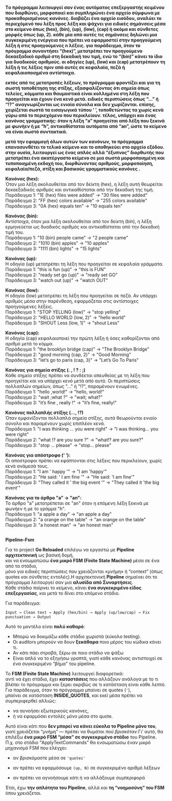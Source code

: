 **Tο πρόγραμμα λειτουργεί σαν ένας αυτόματος επεξεργαστής κειμένου που διορθώνει, μορφοποιεί και συμπληρώνει ένα αρχείο σύμφωνα με προκαθορισμένους κανόνες. διαβάζει ένα αρχείο εισόδου, αναλύει το περιεχόμενό του λέξη προς λέξη και ψάχνει για ειδικές σημάνσεις μέσα στο κείμενο όπως (hex), (bin), (up), (low), (cap) ή ακόμα και σύνθετες μορφές όπως (up, 2). κάθε μία από αυτές τις σημάνσεις δηλώνει μια συγκεκριμένη ενέργεια που πρέπει να εφαρμοστεί στην προηγούμενη λέξη ή στις προηγούμενες n λέξεις. για παράδειγμα, όταν το πρόγραμμα συναντήσει “(hex)”, μετατρέπει τον προηγούμενο δεκαεξαδικό αριθμό στη δεκαδική του τιμή, ενώ το “(bin)” κάνει το ίδιο για δυαδικούς αριθμούς. οι οδηγίες (up), (low) και (cap) μετατρέπουν τη λέξη ή τις λέξεις πριν από αυτές σε κεφαλαία, πεζά ή κεφαλαιοποιημένα αντίστοιχα.**

**εκτός από τις μετατροπές λέξεων, το πρόγραμμα φροντίζει και για τη σωστή τοποθέτηση της στίξης, εξασφαλίζοντας ότι σημεία όπως τελείες, κόμματα και θαυμαστικά είναι κολλημένα στη λέξη που προηγείται και έχουν ένα κενό μετά. ειδικές περιπτώσεις όπως “...” ή “\!?” αναγνωρίζονται ως ενιαία σύνολα και δεν χωρίζονται. επίσης, χειρίζεται σωστά τα εισαγωγικά τύπου ‘ ’, τοποθετώντας τα χωρίς κενά γύρω από το περιεχόμενο που περικλείουν. τέλος, υπάρχει και ένας κανόνας γραμματικής: όταν η λέξη “a” προηγείται από λέξη που ξεκινά με φωνήεν ή με “h”, αντικαθίσταται αυτόματα από “an”, ώστε το κείμενο να είναι σωστό συντακτικά.**

**μετά την εφαρμογή όλων αυτών των κανόνων, το πρόγραμμα επανασυνθέτει το τελικό κείμενο και το αποθηκεύει στο αρχείο εξόδου. στην ουσία, λειτουργεί ως ένας απλός αλλά “έξυπνος” διορθωτής που μετατρέπει ένα ακατέργαστο κείμενο σε μια σωστά μορφοποιημένη και τυποποιημένη εκδοχή του, διορθώνοντας αριθμούς, μορφοποίηση, κεφαλαία/πεζά, στίξη και βασικούς γραμματικούς κανόνες .**

**Κανόνας (hex):**  
 Όταν μια λέξη ακολουθείται από τον δείκτη (hex), η λέξη αυτή θεωρείται δεκαεξαδικός αριθμός και αντικαθίσταται από την δεκαδική της τιμή.  
 Παράδειγμα 1: "1E (hex) files were added" → "30 files were added"  
 Παράδειγμα 2: "FF (hex) colors available" → "255 colors available"  
 Παράδειγμα 3: "0A (hex) equals ten" → "10 equals ten"

**Κανόνας (bin):**  
 Αντίστοιχα, όταν μια λέξη ακολουθείται από τον δείκτη (bin), η λέξη ερμηνεύεται ως δυαδικός αριθμός και αντικαθίσταται από την δεκαδική τιμή του.  
 Παράδειγμα 1: "10 (bin) people came" → "2 people came"  
 Παράδειγμα 2: "1010 (bin) apples" → "10 apples"  
 Παράδειγμα 3: "1111 (bin) lights" → "15 lights"

**Κανόνας (up):**  
 Η οδηγία (up) μετατρέπει τη λέξη που προηγείται σε κεφαλαία γράμματα.  
 Παράδειγμα 1: "this is fun (up)" → "this is FUN"  
 Παράδειγμα 2: "ready set go (up)" → "ready set GO"  
 Παράδειγμα 3: "watch out (up)" → "watch OUT"

**Κανόνας (low):**  
 Η οδηγία (low) μετατρέπει τη λέξη που προηγείται σε πεζά. Αν υπάρχει αριθμός μέσα στην παρένθεση, εφαρμόζεται στις αντίστοιχες προηγούμενες λέξεις.  
 Παράδειγμα 1: "STOP YELLING (low)" → "stop yelling"  
 Παράδειγμα 2: "HELLO WORLD (low, 2)" → "hello world"  
 Παράδειγμα 3: "SHOUT Less (low, 1)" → "shout Less"

**Κανόνας (cap):**  
 Η οδηγία (cap) κεφαλαιοποιεί την πρώτη λέξη ή όσες καθορίζονται από αριθμό μετά το κόμμα.  
 Παράδειγμα 1: "the brooklyn bridge (cap)" → "The Brooklyn Bridge"  
 Παράδειγμα 2: "good morning (cap, 2)" → "Good Morning"  
 Παράδειγμα 3: "let’s go to paris (cap, 3)" → "Let’s Go To Paris"

**Κανόνας για σημεία στίξης (. , \! ? : ;)**  
 Κάθε σημείο στίξης πρέπει να συνδέεται απευθείας με τη λέξη που προηγείται και να υπάρχει κενό μετά από αυτό. Οι περιπτώσεις πολλαπλών σημείων, όπως "..." ή "\!?", παραμένουν ενωμένες.  
 Παράδειγμα 1: "hello ,world\!" → "hello, world\!"  
 Παράδειγμα 2: "wait ;what ?" → "wait; what?"  
 Παράδειγμα 3: "it’s fine , really \!" → "it’s fine, really\!"

**Κανόνας πολλαπλής στίξης (..., \!?)**  
 Όταν εμφανίζονται πολλαπλά σημεία στίξης, αυτά θεωρούνται ενιαίο σύνολο και παραμένουν χωρίς επιπλέον κενά.  
 Παράδειγμα 1: "I was thinking ... you were right" → "I was thinking... you were right"  
 Παράδειγμα 2: "what \!? are you sure ?" → "what\!? are you sure?"  
 Παράδειγμα 3: "stop ... please" → "stop... please"

**Κανόνας για απόστροφο (‘ ’):**  
 Οι αποστροφοι πρέπει να εφάπτονται στις λέξεις που περικλείουν, χωρίς κενά ανάμεσά τους.  
 Παράδειγμα 1: "I am ' happy '" → "I am 'happy'"  
 Παράδειγμα 2: "He said: ' I am fine '" → "He said: 'I am fine'"  
 Παράδειγμα 3: "They called it ' the big event '" → "They called it 'the big event'"

**Κανόνας για το άρθρο "a" → "an":**  
 Το άρθρο "a" μετατρέπεται σε "an" όταν η επόμενη λέξη ξεκινά με φωνήεν ή με το γράμμα "h".  
 Παράδειγμα 1: "a apple a day" → "an apple a day"  
 Παράδειγμα 2: "a orange on the table" → "an orange on the table"  
 Παράδειγμα 3: "a honest man" → "an honest man"

## 

**Pipeline-Fsm**

Για το project **Go Reloaded** επιλέγω να εργαστώ με **Pipeline αρχιτεκτονική** ως βασική δομή,  
 και να ενσωματώσω **ένα μικρό FSM (Finite State Machine)** μέσα σε ένα από τα στάδια,  
 μόνο για ειδικές περιπτώσεις που χρειάζονται «μνήμη» ή “context” (όπως quotes και σύνθετες εντολές).Η αρχιτεκτονική **Pipeline** σημαίνει ότι το πρόγραμμα λειτουργεί σαν μια **αλυσίδα από Συναρτήσεις**.  
 Κάθε στάδιο παίρνει το κείμενο, κάνει **ένα συγκεκριμένο είδος επεξεργασίας**, και μετά το δίνει στο επόμενο στάδιο.

Για παράδειγμα:

`Input → Clean text → Apply (hex/bin) → Apply (up/low/cap) → Fix punctuation → Output`

Αυτό το μοντέλο είναι **πολύ καθαρό**:

* Μπορώ να δοκιμάζω κάθε στάδιο χωριστά (εύκολο testing).  
* Οι auditors μπορούν να δουν **ξεκάθαρα** ποιο μέρος του κώδικα κάνει τι.  
* Αν κάτι πάει στραβά, ξέρω σε ποιο στάδιο να ψάξω  
* Είναι απλό να το εξηγήσω γραπτά, γιατί κάθε κανόνας αντιστοιχεί σε ένα συγκεκριμένο “βήμα” του pipeline.

Το **FSM (Finite State Machine)** λειτουργεί διαφορετικά:  
 αντί να έχει στάδια, έχει **καταστάσεις** που αλλάζουν ανάλογα με το τι βλέπει το πρόγραμμα και ξερει ακριβώς σε τι κατάσταση είναι κάθε λεπτό.  
 Για παράδειγμα, όταν το πρόγραμμα μπαίνει σε quotes (`'`),  
 μπαίνει σε κατάσταση **INSIDE\_QUOTES**, και εκεί μέσα πρέπει να συμπεριφερθεί αλλιώς:

* να αγνοήσει εξωτερικούς κανόνες,  
* ή να εφαρμόσει εντολές μόνο μέσα στο quote.

Αυτό είναι κάτι που **δεν μπορεί να κάνει εύκολα το Pipeline μόνο του**,  
 γιατί χρειάζεται “μνήμη” — πρέπει να θυμάται *πού βρισκόταν*.Γι’ αυτό, θα επιλέξω **ένα μικρό FSM “μέσα” σε συγκεκριμένο στάδιο** του Pipeline.  
 Π.χ. στο στάδιο “ApplyTextCommands” θα ενσωματώσω έναν μικρό μηχανισμό FSM που ελέγχει:

* αν βρισκόμαστε μέσα σε `'quotes'`

* αν πρέπει να εφαρμόσουμε `(up, N)` σε συγκεκριμένο αριθμό λέξεων

* αν πρέπει να αγνοήσουμε κάτι ή να αλλάξουμε συμπεριφορά

Έτσι, έχω **την απλότητα του Pipeline**, αλλά και **τη “νοημοσύνη” του FSM** όπου χρειάζεται.